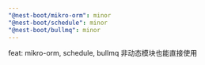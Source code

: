 ```yaml
---
"@nest-boot/mikro-orm": minor
"@nest-boot/schedule": minor
"@nest-boot/bullmq": minor
---
```


feat: mikro-orm, schedule, bullmq 非动态模块也能直接使用
